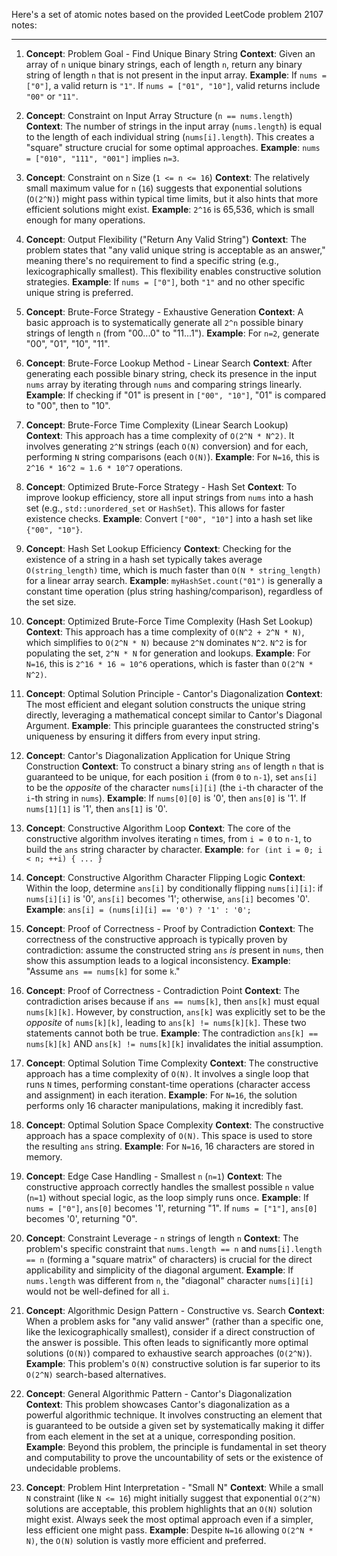 Here's a set of atomic notes based on the provided LeetCode problem 2107 notes:

---

1.  **Concept**: Problem Goal - Find Unique Binary String
    **Context**: Given an array of `n` unique binary strings, each of length `n`, return any binary string of length `n` that is not present in the input array.
    **Example**: If `nums = ["0"]`, a valid return is `"1"`. If `nums = ["01", "10"]`, valid returns include `"00"` or `"11"`.

2.  **Concept**: Constraint on Input Array Structure (`n == nums.length`)
    **Context**: The number of strings in the input array (`nums.length`) is equal to the length of each individual string (`nums[i].length`). This creates a "square" structure crucial for some optimal approaches.
    **Example**: `nums = ["010", "111", "001"]` implies `n=3`.

3.  **Concept**: Constraint on `n` Size (`1 <= n <= 16`)
    **Context**: The relatively small maximum value for `n` (`16`) suggests that exponential solutions (`O(2^N)`) might pass within typical time limits, but it also hints that more efficient solutions might exist.
    **Example**: `2^16` is 65,536, which is small enough for many operations.

4.  **Concept**: Output Flexibility ("Return Any Valid String")
    **Context**: The problem states that "any valid unique string is acceptable as an answer," meaning there's no requirement to find a specific string (e.g., lexicographically smallest). This flexibility enables constructive solution strategies.
    **Example**: If `nums = ["0"]`, both `"1"` and no other specific unique string is preferred.

5.  **Concept**: Brute-Force Strategy - Exhaustive Generation
    **Context**: A basic approach is to systematically generate all `2^n` possible binary strings of length `n` (from "00...0" to "11...1").
    **Example**: For `n=2`, generate "00", "01", "10", "11".

6.  **Concept**: Brute-Force Lookup Method - Linear Search
    **Context**: After generating each possible binary string, check its presence in the input `nums` array by iterating through `nums` and comparing strings linearly.
    **Example**: If checking if "01" is present in `["00", "10"]`, "01" is compared to "00", then to "10".

7.  **Concept**: Brute-Force Time Complexity (Linear Search Lookup)
    **Context**: This approach has a time complexity of `O(2^N * N^2)`. It involves generating `2^N` strings (each `O(N)` conversion) and for each, performing `N` string comparisons (each `O(N)`).
    **Example**: For `N=16`, this is `2^16 * 16^2 ≈ 1.6 * 10^7` operations.

8.  **Concept**: Optimized Brute-Force Strategy - Hash Set
    **Context**: To improve lookup efficiency, store all input strings from `nums` into a hash set (e.g., `std::unordered_set` or `HashSet`). This allows for faster existence checks.
    **Example**: Convert `["00", "10"]` into a hash set like `{"00", "10"}`.

9.  **Concept**: Hash Set Lookup Efficiency
    **Context**: Checking for the existence of a string in a hash set typically takes average `O(string_length)` time, which is much faster than `O(N * string_length)` for a linear array search.
    **Example**: `myHashSet.count("01")` is generally a constant time operation (plus string hashing/comparison), regardless of the set size.

10. **Concept**: Optimized Brute-Force Time Complexity (Hash Set Lookup)
    **Context**: This approach has a time complexity of `O(N^2 + 2^N * N)`, which simplifies to `O(2^N * N)` because `2^N` dominates `N^2`. `N^2` is for populating the set, `2^N * N` for generation and lookups.
    **Example**: For `N=16`, this is `2^16 * 16 ≈ 10^6` operations, which is faster than `O(2^N * N^2)`.

11. **Concept**: Optimal Solution Principle - Cantor's Diagonalization
    **Context**: The most efficient and elegant solution constructs the unique string directly, leveraging a mathematical concept similar to Cantor's Diagonal Argument.
    **Example**: This principle guarantees the constructed string's uniqueness by ensuring it differs from every input string.

12. **Concept**: Cantor's Diagonalization Application for Unique String Construction
    **Context**: To construct a binary string `ans` of length `n` that is guaranteed to be unique, for each position `i` (from `0` to `n-1`), set `ans[i]` to be the *opposite* of the character `nums[i][i]` (the `i`-th character of the `i`-th string in `nums`).
    **Example**: If `nums[0][0]` is '0', then `ans[0]` is '1'. If `nums[1][1]` is '1', then `ans[1]` is '0'.

13. **Concept**: Constructive Algorithm Loop
    **Context**: The core of the constructive algorithm involves iterating `n` times, from `i = 0` to `n-1`, to build the `ans` string character by character.
    **Example**: `for (int i = 0; i < n; ++i) { ... }`

14. **Concept**: Constructive Algorithm Character Flipping Logic
    **Context**: Within the loop, determine `ans[i]` by conditionally flipping `nums[i][i]`: if `nums[i][i]` is '0', `ans[i]` becomes '1'; otherwise, `ans[i]` becomes '0'.
    **Example**: `ans[i] = (nums[i][i] == '0') ? '1' : '0';`

15. **Concept**: Proof of Correctness - Proof by Contradiction
    **Context**: The correctness of the constructive approach is typically proven by contradiction: assume the constructed string `ans` *is* present in `nums`, then show this assumption leads to a logical inconsistency.
    **Example**: "Assume `ans == nums[k]` for some `k`."

16. **Concept**: Proof of Correctness - Contradiction Point
    **Context**: The contradiction arises because if `ans == nums[k]`, then `ans[k]` must equal `nums[k][k]`. However, by construction, `ans[k]` was explicitly set to be the *opposite* of `nums[k][k]`, leading to `ans[k] != nums[k][k]`. These two statements cannot both be true.
    **Example**: The contradiction `ans[k] == nums[k][k]` AND `ans[k] != nums[k][k]` invalidates the initial assumption.

17. **Concept**: Optimal Solution Time Complexity
    **Context**: The constructive approach has a time complexity of `O(N)`. It involves a single loop that runs `N` times, performing constant-time operations (character access and assignment) in each iteration.
    **Example**: For `N=16`, the solution performs only 16 character manipulations, making it incredibly fast.

18. **Concept**: Optimal Solution Space Complexity
    **Context**: The constructive approach has a space complexity of `O(N)`. This space is used to store the resulting `ans` string.
    **Example**: For `N=16`, 16 characters are stored in memory.

19. **Concept**: Edge Case Handling - Smallest `n` (`n=1`)
    **Context**: The constructive approach correctly handles the smallest possible `n` value (`n=1`) without special logic, as the loop simply runs once.
    **Example**: If `nums = ["0"]`, `ans[0]` becomes '1', returning "1". If `nums = ["1"]`, `ans[0]` becomes '0', returning "0".

20. **Concept**: Constraint Leverage - `n` strings of length `n`
    **Context**: The problem's specific constraint that `nums.length == n` and `nums[i].length == n` (forming a "square matrix" of characters) is crucial for the direct applicability and simplicity of the diagonal argument.
    **Example**: If `nums.length` was different from `n`, the "diagonal" character `nums[i][i]` would not be well-defined for all `i`.

21. **Concept**: Algorithmic Design Pattern - Constructive vs. Search
    **Context**: When a problem asks for "any valid answer" (rather than a specific one, like the lexicographically smallest), consider if a direct construction of the answer is possible. This often leads to significantly more optimal solutions (`O(N)`) compared to exhaustive search approaches (`O(2^N)`).
    **Example**: This problem's `O(N)` constructive solution is far superior to its `O(2^N)` search-based alternatives.

22. **Concept**: General Algorithmic Pattern - Cantor's Diagonalization
    **Context**: This problem showcases Cantor's diagonalization as a powerful algorithmic technique. It involves constructing an element that is guaranteed to be outside a given set by systematically making it differ from each element in the set at a unique, corresponding position.
    **Example**: Beyond this problem, the principle is fundamental in set theory and computability to prove the uncountability of sets or the existence of undecidable problems.

23. **Concept**: Problem Hint Interpretation - "Small N"
    **Context**: While a small `N` constraint (like `N <= 16`) might initially suggest that exponential `O(2^N)` solutions are acceptable, this problem highlights that an `O(N)` solution might exist. Always seek the most optimal approach even if a simpler, less efficient one might pass.
    **Example**: Despite `N=16` allowing `O(2^N * N)`, the `O(N)` solution is vastly more efficient and preferred.